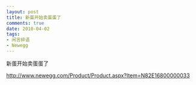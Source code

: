 ```yaml
---
layout: post
title: 新蛋开始卖蛋蛋了
comments: true
date: 2010-04-02
tags:
- 闲言碎语
- Newegg
---
```


<p>新蛋开始卖蛋蛋了</p>
<p><a href="http://www.newegg.com/Product/Product.aspx?Item=N82E16800000033" target="_blank">http://www.newegg.com/Product/Product.aspx?Item=N82E16800000033</a></p>				
